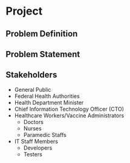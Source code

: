 # Project
## Problem Definition

## Problem Statement

## Stakeholders
- General Public
- Federal Health Authorities
- Health Department Minister
- Chief Information Technology Officer (CTO)
- Healthcare Workers/Vaccine Administrators 
  - Doctors
  - Nurses
  - Paramedic Staffs
- IT Staff Members
  - Developers
  - Testers
